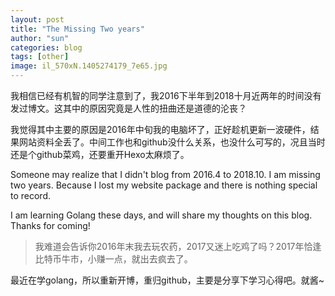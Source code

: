 ```yaml
---
layout: post
title: "The Missing Two years"
author: "sun"
categories: blog
tags: [other]
image: il_570xN.1405274179_7e65.jpg
---
```


我相信已经有机智的同学注意到了，我2016下半年到2018十月近两年的时间没有发过博文。这其中的原因究竟是人性的扭曲还是道德的沦丧？

我觉得其中主要的原因是2016年中旬我的电脑坏了，正好趁机更新一波硬件，结果网站资料全丢了。中间工作也和github没什么关系，也没什么可写的，况且当时还是个github菜鸡，还要重开Hexo太麻烦了。

Someone may realize that I didn't blog from 2016.4 to 2018.10. I am missing two years. Because I lost my website package and there is nothing special to record. 

I am learning Golang these days, and will share my thoughts on this blog. Thanks for coming!


> 我难道会告诉你2016年末我去玩农药，2017又迷上吃鸡了吗？2017年恰逢比特币牛市，小赚一点，就出去疯去了。

最近在学golang，所以重新开博，重归github，主要是分享下学习心得吧。就酱~
